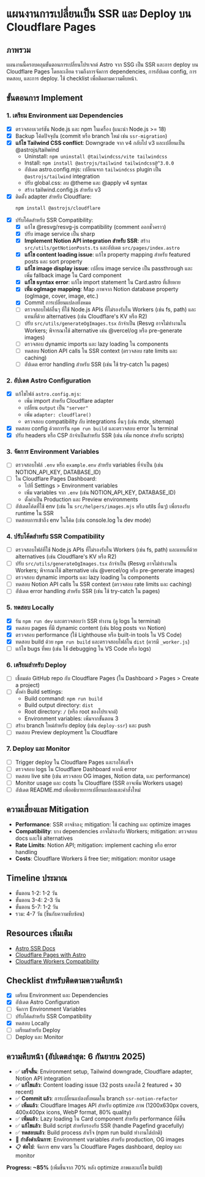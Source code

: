 # แผนงานการเปลี่ยนเป็น SSR และ Deploy บน Cloudflare Pages

## ภาพรวม
แผนงานนี้ครอบคลุมขั้นตอนการเปลี่ยนโปรเจกต์ Astro จาก SSG เป็น SSR และการ deploy บน Cloudflare Pages โดยละเอียด รวมถึงการจัดการ dependencies, การอัปเดต config, การทดสอบ, และการ deploy. ใช้ checklist เพื่อติดตามความคืบหน้า.

## ขั้นตอนการ Implement

### 1. เตรียม Environment และ Dependencies
- [x] ตรวจสอบเวอร์ชัน Node.js และ npm ในเครื่อง (แนะนำ Node.js >= 18)
- [x] Backup โค้ดปัจจุบัน (commit หรือ branch ใหม่ เช่น `ssr-migration`)
- [x] **แก้ไข Tailwind CSS conflict**: Downgrade จาก v4 กลับไป v3 และเปลี่ยนเป็น @astrojs/tailwind
  - Uninstall: `npm uninstall @tailwindcss/vite tailwindcss`
  - Install: `npm install @astrojs/tailwind tailwindcss@^3.0.0`
  - อัปเดต astro.config.mjs: เปลี่ยนจาก `tailwindcss` plugin เป็น `@astrojs/tailwind` integration
  - ปรับ global.css: ลบ @theme และ @apply v4 syntax
  - สร้าง tailwind.config.js สำหรับ v3
- [x] ติดตั้ง adapter สำหรับ Cloudflare:
  ```bash
  npm install @astrojs/cloudflare
  ```
- [x] ปรับโค้ดสำหรับ SSR Compatibility:
  - [x] แก้ไข @resvg/resvg-js compatibility (comment ออกชั่วคราว)
  - [x] ปรับ image service เป็น sharp
  - [x] **Implement Notion API integration สำหรับ SSR**: สร้าง `src/utils/getNotionPosts.ts` และอัปเดต `src/pages/index.astro`
  - [x] **แก้ไข content loading issue**: แก้ไข property mapping สำหรับ featured posts และ sort property
  - [x] **แก้ไข image display issue**: เปลี่ยน image service เป็น passthrough และเพิ่ม fallback image ใน Card component
  - [x] **แก้ไข syntax error**: แก้ไข import statement ใน Card.astro ที่เสียหาย
  - [x] **เพิ่ม ogImage mapping**: Map ภาพจาก Notion database property (ogImage, cover, image, etc.)
  - [x] Commit การเปลี่ยนแปลงทั้งหมด
  - [ ] ตรวจสอบไฟล์อื่นๆ ที่ใช้ Node.js APIs ที่ไม่รองรับใน Workers (เช่น fs, path) และแทนที่ด้วย alternatives (เช่น Cloudflare's KV หรือ R2)
  - [ ] ปรับ `src/utils/generateOgImages.tsx` ถ้าจำเป็น (Resvg อาจไม่ทำงานใน Workers; พิจารณาใช้ alternative เช่น @vercel/og หรือ pre-generate images)
  - [ ] ตรวจสอบ dynamic imports และ lazy loading ใน components
  - [ ] ทดสอบ Notion API calls ใน SSR context (ตรวจสอบ rate limits และ caching)
  - [ ] อัปเดต error handling สำหรับ SSR (เช่น ใช้ try-catch ใน pages)

### 2. อัปเดต Astro Configuration
- [x] แก้ไขไฟล์ `astro.config.mjs`:
  - เพิ่ม import สำหรับ Cloudflare adapter
  - เปลี่ยน `output` เป็น `"server"`
  - เพิ่ม `adapter: cloudflare()`
  - ตรวจสอบ compatibility กับ integrations อื่นๆ (เช่น mdx, sitemap)
- [x] ทดสอบ config ด้วยการรัน `npm run build` และตรวจสอบ error ใน terminal
- [x] ปรับ headers หรือ CSP ถ้าจำเป็นสำหรับ SSR (เช่น เพิ่ม nonce สำหรับ scripts)

### 3. จัดการ Environment Variables
- [ ] ตรวจสอบไฟล์ `.env` หรือ `example.env` สำหรับ variables ที่จำเป็น (เช่น NOTION_API_KEY, DATABASE_ID)
- [ ] ใน Cloudflare Pages Dashboard:
  - ไปที่ Settings > Environment variables
  - เพิ่ม variables จาก `.env` (เช่น NOTION_API_KEY, DATABASE_ID)
  - ตั้งค่าเป็น Production และ Preview environments
- [ ] อัปเดตโค้ดที่ใช้ env (เช่น ใน `src/helpers/images.mjs` หรือ utils อื่นๆ) เพื่อรองรับ runtime ใน SSR
- [ ] ทดสอบการเข้าถึง env ในโค้ด (เช่น console.log ใน dev mode)

### 4. ปรับโค้ดสำหรับ SSR Compatibility
- [ ] ตรวจสอบไฟล์ที่ใช้ Node.js APIs ที่ไม่รองรับใน Workers (เช่น fs, path) และแทนที่ด้วย alternatives (เช่น Cloudflare's KV หรือ R2)
- [ ] ปรับ `src/utils/generateOgImages.tsx` ถ้าจำเป็น (Resvg อาจไม่ทำงานใน Workers; พิจารณาใช้ alternative เช่น @vercel/og หรือ pre-generate images)
- [ ] ตรวจสอบ dynamic imports และ lazy loading ใน components
- [ ] ทดสอบ Notion API calls ใน SSR context (ตรวจสอบ rate limits และ caching)
- [ ] อัปเดต error handling สำหรับ SSR (เช่น ใช้ try-catch ใน pages)

### 5. ทดสอบ Locally
- [x] รัน `npm run dev` และตรวจสอบว่า SSR ทำงาน (ดู logs ใน terminal)
- [x] ทดสอบ pages ที่มี dynamic content (เช่น blog posts จาก Notion)
- [x] ตรวจสอบ performance (ใช้ Lighthouse หรือ built-in tools ใน VS Code)
- [x] ทดสอบ build ด้วย `npm run build` และตรวจสอบไฟล์ใน `dist` (ควรมี `_worker.js`)
- [ ] แก้ไข bugs ที่พบ (เช่น ใช้ debugging ใน VS Code หรือ logs)

### 6. เตรียมสำหรับ Deploy
- [ ] เชื่อมต่อ GitHub repo กับ Cloudflare Pages (ใน Dashboard > Pages > Create a project)
- [ ] ตั้งค่า Build settings:
  - Build command: `npm run build`
  - Build output directory: `dist`
  - Root directory: `/` (หรือ root ของโปรเจกต์)
  - Environment variables: เพิ่มจากขั้นตอน 3
- [ ] สร้าง branch ใหม่สำหรับ deploy (เช่น `deploy-ssr`) และ push
- [ ] ทดสอบ Preview deployment ใน Cloudflare

### 7. Deploy และ Monitor
- [ ] Trigger deploy ใน Cloudflare Pages และรอให้เสร็จ
- [ ] ตรวจสอบ logs ใน Cloudflare Dashboard หากมี error
- [ ] ทดสอบ live site (เช่น ตรวจสอบ OG images, Notion data, และ performance)
- [ ] Monitor usage และ costs ใน Cloudflare (SSR อาจเพิ่ม Workers usage)
- [ ] อัปเดต README.md เพื่ออธิบายการเปลี่ยนแปลงและคำสั่งใหม่

## ความเสี่ยงและ Mitigation
- **Performance**: SSR อาจช้าลง; mitigation: ใช้ caching และ optimize images
- **Compatibility**: บาง dependencies อาจไม่รองรับ Workers; mitigation: ตรวจสอบ docs และใช้ alternatives
- **Rate Limits**: Notion API; mitigation: implement caching หรือ error handling
- **Costs**: Cloudflare Workers มี free tier; mitigation: monitor usage

## Timeline ประมาณ
- ขั้นตอน 1-2: 1-2 วัน
- ขั้นตอน 3-4: 2-3 วัน
- ขั้นตอน 5-7: 1-2 วัน
- รวม: 4-7 วัน (ขึ้นกับความซับซ้อน)

## Resources เพิ่มเติม
- [Astro SSR Docs](https://docs.astro.build/en/guides/server-side-rendering/)
- [Cloudflare Pages with Astro](https://docs.astro.build/en/guides/integrations-guide/cloudflare/)
- [Cloudflare Workers Compatibility](https://developers.cloudflare.com/workers/runtime-apis/)

## Checklist สำหรับติดตามความคืบหน้า
- [x] เตรียม Environment และ Dependencies
- [x] อัปเดต Astro Configuration
- [ ] จัดการ Environment Variables
- [ ] ปรับโค้ดสำหรับ SSR Compatibility
- [x] ทดสอบ Locally
- [ ] เตรียมสำหรับ Deploy
- [ ] Deploy และ Monitor

## ความคืบหน้า (อัปเดตล่าสุด: 6 กันยายน 2025)
- ✅ **เสร็จสิ้น**: Environment setup, Tailwind downgrade, Cloudflare adapter, Notion API integration
- ✅ **แก้ไขแล้ว**: Content loading issue (32 posts แสดงได้ 2 featured + 30 recent)
- ✅ **Commit แล้ว**: การเปลี่ยนแปลงทั้งหมดใน branch `ssr-notion-refactor`
- ✅ **เพิ่มแล้ว**: Cloudflare Images API สำหรับ optimize ภาพ (1200x630px covers, 400x400px icons, WebP format, 80% quality)
- ✅ **เพิ่มแล้ว**: Lazy loading ใน Card component สำหรับ performance ที่ดีขึ้น
- ✅ **แก้ไขแล้ว**: Build script สำหรับรองรับ SSR (handle Pagefind gracefully)
- ✅ **ทดสอบแล้ว**: Build process สำเร็จ (npm run build ทำงานได้ปกติ)
- 🔄 **กำลังดำเนินการ**: Environment variables สำหรับ production, OG images
- 📋 **ต่อไป**: จัดการ env vars ใน Cloudflare Pages dashboard, deploy และ monitor

**Progress: ~85%** (เพิ่มขึ้นจาก 70% หลัง optimize ภาพและแก้ไข build)

